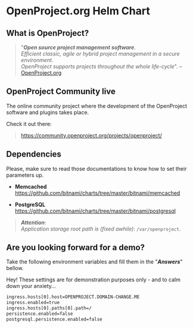 # OpenProject.org[]() Helm Chart

## What is OpenProject?

> "***Open source project management software***.\
> *Efficient classic, agile or hybrid project management in a secure environment*.\
> *OpenProject supports projects throughout the whole life-cycle*". – [OpenProject.org](https://openproject.org)

## OpenProject Community live

The online community project where the development of the OpenProject software and plugins takes place.

Check it out there:
> https://community.openproject.org/projects/openproject/

## Dependencies

Please, make sure to read those documentations to know how to set their parameters up.

- **Memcached**  
  https://github.com/bitnami/charts/tree/master/bitnami/memcached

- **PostgreSQL**  
  https://github.com/bitnami/charts/tree/master/bitnami/postgresql  


> ***Attention***:\
> *Application storage root path is (fixed awhile)*: `/var/openproject`.

## Are you looking forward for a demo?

Take the following environment variables and fill them in the "***Answers***" bellow.

Hey! These settings are for demonstration purposes only - and to calm down your anxiety...

```bash
ingress.hosts[0].host=OPENPROJECT.DOMAIN-CHANGE.ME
ingress.enabled=true
ingress.hosts[0].paths[0].path=/
persistence.enabled=false
postgresql.persistence.enabled=false
```
